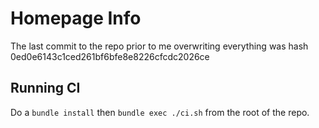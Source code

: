 # Homepage Info

The last commit to the repo prior to me overwriting everything was hash 0ed0e6143c1ced261bf6bfe8e8226cfcdc2026ce

## Running CI

Do a `bundle install` then `bundle exec ./ci.sh` from the root of the repo.
